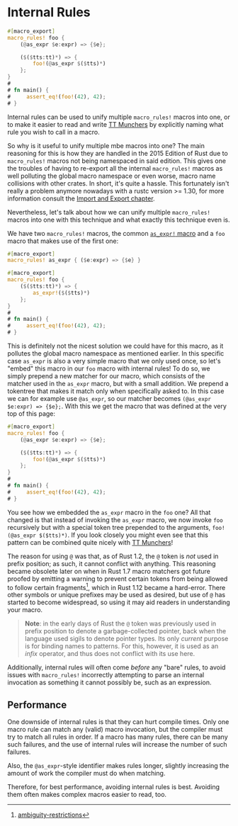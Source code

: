 # Internal Rules

```rust
#[macro_export]
macro_rules! foo {
    (@as_expr $e:expr) => {$e};

    ($($tts:tt)*) => {
        foo!(@as_expr $($tts)*)
    };
}
#
# fn main() {
#     assert_eq!(foo!(42), 42);
# }
```

Internal rules can be used to unify multiple `macro_rules!` macros into one, or to make it easier to read and write [TT Munchers] by explicitly naming what rule you wish to call in a macro.

So why is it useful to unify multiple mbe macros into one?
The main reasoning for this is how they are handled in the 2015 Edition of Rust due to `macro_rules!` macros not being namespaced in said edition.
This gives one the troubles of having to re-export all the internal `macro_rules!` macros as well polluting the global macro namespace or even worse, macro name collisions with other crates.
In short, it's quite a hassle.
This fortunately isn't really a problem anymore nowadays with a rustc version >= 1.30, for more information consult the [Import and Export chapter](../minutiae/import-export.html).

Nevertheless, let's talk about how we can unify multiple `macro_rules!` macros into one with this technique and what exactly this technique even is.

We have two `macro_rules!` macros, the common [`as_expr!` macro](../building-blocks/ast-coercion.html) and a `foo` macro that makes use of the first one:

```rust
#[macro_export]
macro_rules! as_expr { ($e:expr) => {$e} }

#[macro_export]
macro_rules! foo {
    ($($tts:tt)*) => {
        as_expr!($($tts)*)
    };
}
#
# fn main() {
#     assert_eq!(foo!(42), 42);
# }
```

This is definitely not the nicest solution we could have for this macro, as it pollutes the global macro namespace as mentioned earlier.
In this specific case `as_expr` is also a very simple macro that we only used once, so let's "embed" this macro in our `foo` macro with internal rules!
To do so, we simply prepend a new matcher for our macro, which consists of the matcher used in the `as_expr` macro, but with a small addition.
We prepend a tokentree that makes it match only when specifically asked to.
In this case we can for example use `@as_expr`, so our matcher becomes `(@as_expr $e:expr) => {$e};`.
With this we get the macro that was defined at the very top of this page:

```rust
#[macro_export]
macro_rules! foo {
    (@as_expr $e:expr) => {$e};

    ($($tts:tt)*) => {
        foo!(@as_expr $($tts)*)
    };
}
#
# fn main() {
#     assert_eq!(foo!(42), 42);
# }
```

You see how we embedded the `as_expr` macro in the `foo` one?
All that changed is that instead of invoking the `as_expr` macro, we now invoke `foo` recursively but with a special token tree prepended to the arguments, `foo!(@as_expr $($tts)*)`.
If you look closely you might even see that this pattern can be combined quite nicely with [TT Munchers]!

The reason for using `@` was that, as of Rust 1.2, the `@` token is *not* used in prefix position; as such, it cannot conflict with anything.
This reasoning became obsolete later on when in Rust 1.7 macro matchers got future proofed by emitting a warning to prevent certain tokens from being allowed to follow certain fragments[^ambiguity-restrictions], which in Rust 1.12 became a hard-error.
There other symbols or unique prefixes may be used as desired, but use of `@` has started to become widespread, so using it may aid readers in understanding your macro.

[^ambiguity-restrictions]:[ambiguity-restrictions](../minutiae/metavar-and-expansion.html)

> **Note**: in the early days of Rust the `@` token was previously used in prefix position to denote a garbage-collected pointer, back when the language used sigils to denote pointer types.
> Its only *current* purpose is for binding names to patterns.
> For this, however, it is used as an *infix* operator, and thus does not conflict with its use here.

Additionally, internal rules will often come *before* any "bare" rules, to avoid issues with `macro_rules!` incorrectly attempting to parse an internal invocation as something it cannot possibly be, such as an expression.

## Performance

One downside of internal rules is that they can hurt compile times.
Only one macro rule can match any (valid) macro invocation, but the compiler must try to match all rules in order.
If a macro has many rules, there can be many such failures, and the use of internal rules will increase the number of such failures.

Also, the `@as_expr`-style identifier makes rules longer, slightly increasing
the amount of work the compiler must do when matching.

Therefore, for best performance, avoiding internal rules is best.
Avoiding them often makes complex macros easier to read, too.

[TT Munchers]:./tt-muncher.html
